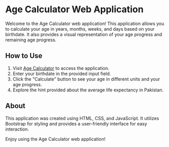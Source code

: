 # Age Calculator Web Application

Welcome to the Age Calculator web application! This application allows you to calculate your age in years, months, weeks, and days based on your birthdate. It also provides a visual representation of your age progress and remaining age progress.

## How to Use

1. Visit [Age Calculator](https://usman2x.github.io/age-calculator-web/) to access the application.
2. Enter your birthdate in the provided input field.
3. Click the "Calculate" button to see your age in different units and your age progress.
4. Explore the hint provided about the average life expectancy in Pakistan.

## About

This application was created using HTML, CSS, and JavaScript. It utilizes Bootstrap for styling and provides a user-friendly interface for easy interaction.

Enjoy using the Age Calculator web application!
